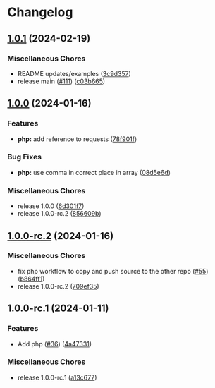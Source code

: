 # Changelog

## [1.0.1](https://github.com/flipt-io/flipt-server-sdks/compare/flipt-php-v1.0.0...flipt-php-v1.0.1) (2024-02-19)


### Miscellaneous Chores

* README updates/examples ([3c9d357](https://github.com/flipt-io/flipt-server-sdks/commit/3c9d3577588fdd8bf16af6792ecb1dffcd89bf8c))
* release main ([#111](https://github.com/flipt-io/flipt-server-sdks/issues/111)) ([c03b665](https://github.com/flipt-io/flipt-server-sdks/commit/c03b66525c9557c83d8fca53150a63981dc133de))

## [1.0.0](https://github.com/flipt-io/flipt-server-sdks/compare/flipt-php-v1.0.0-rc.2...flipt-php-v1.0.0) (2024-01-16)

### Features

* **php:** add reference to requests ([78f901f](https://github.com/flipt-io/flipt-server-sdks/commit/78f901fe7eab67eaed6a9858ba04cb0a701ab2dc))

### Bug Fixes

* **php:** use comma in correct place in array ([08d5e6d](https://github.com/flipt-io/flipt-server-sdks/commit/08d5e6d606841d4136937fa1036af7f30c4de520))

### Miscellaneous Chores

* release 1.0.0 ([6d301f7](https://github.com/flipt-io/flipt-server-sdks/commit/6d301f71ff2059748ac2c6899aa10b1cd275b50d))
* release 1.0.0-rc.2 ([856609b](https://github.com/flipt-io/flipt-server-sdks/commit/856609ba9981d00ffbe855b660149fe782a87f61))

## [1.0.0-rc.2](https://github.com/flipt-io/flipt-server-sdks/compare/flipt-php-v1.0.0-rc.1...flipt-php-v1.0.0-rc.2) (2024-01-16)

### Miscellaneous Chores

* fix php workflow to copy and push source to the other repo ([#55](https://github.com/flipt-io/flipt-server-sdks/issues/55)) ([b864ff1](https://github.com/flipt-io/flipt-server-sdks/commit/b864ff149e57192ce55eedea29d20894ce5fa76e))
* release 1.0.0-rc.2 ([709ef35](https://github.com/flipt-io/flipt-server-sdks/commit/709ef35e9959ee5bdc6630b60599de04f29f667d))

## 1.0.0-rc.1 (2024-01-11)

### Features

* Add php ([#36](https://github.com/flipt-io/flipt-server-sdks/issues/36)) ([4a47331](https://github.com/flipt-io/flipt-server-sdks/commit/4a47331b0da56e55f0e31b312cffbe0e10248229))

### Miscellaneous Chores

* release 1.0.0-rc.1 ([a13c677](https://github.com/flipt-io/flipt-server-sdks/commit/a13c6774c6a6c1c125e299ce0ec4267ed2bbb4cf))
